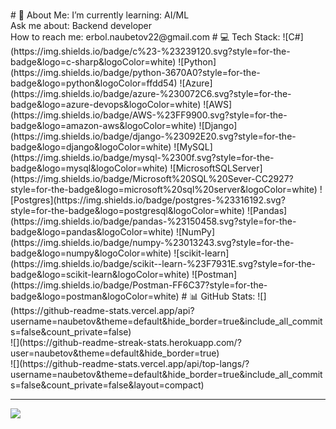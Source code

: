 <h3 align="center"></h3>
# 💫 About Me:
I’m currently learning: AI/ML<br>Ask me about: Backend developer<br>How to reach me: erbol.naubetov22@gmail.com
# 💻 Tech Stack:
![C#](https://img.shields.io/badge/c%23-%23239120.svg?style=for-the-badge&logo=c-sharp&logoColor=white) ![Python](https://img.shields.io/badge/python-3670A0?style=for-the-badge&logo=python&logoColor=ffdd54) ![Azure](https://img.shields.io/badge/azure-%230072C6.svg?style=for-the-badge&logo=azure-devops&logoColor=white) ![AWS](https://img.shields.io/badge/AWS-%23FF9900.svg?style=for-the-badge&logo=amazon-aws&logoColor=white) ![Django](https://img.shields.io/badge/django-%23092E20.svg?style=for-the-badge&logo=django&logoColor=white) ![MySQL](https://img.shields.io/badge/mysql-%2300f.svg?style=for-the-badge&logo=mysql&logoColor=white) ![MicrosoftSQLServer](https://img.shields.io/badge/Microsoft%20SQL%20Sever-CC2927?style=for-the-badge&logo=microsoft%20sql%20server&logoColor=white) ![Postgres](https://img.shields.io/badge/postgres-%23316192.svg?style=for-the-badge&logo=postgresql&logoColor=white) ![Pandas](https://img.shields.io/badge/pandas-%23150458.svg?style=for-the-badge&logo=pandas&logoColor=white) ![NumPy](https://img.shields.io/badge/numpy-%23013243.svg?style=for-the-badge&logo=numpy&logoColor=white) ![scikit-learn](https://img.shields.io/badge/scikit--learn-%23F7931E.svg?style=for-the-badge&logo=scikit-learn&logoColor=white) ![Postman](https://img.shields.io/badge/Postman-FF6C37?style=for-the-badge&logo=postman&logoColor=white)
# 📊 GitHub Stats:
![](https://github-readme-stats.vercel.app/api?username=naubetov&theme=default&hide_border=true&include_all_commits=false&count_private=false)<br/>
![](https://github-readme-streak-stats.herokuapp.com/?user=naubetov&theme=default&hide_border=true)<br/>
![](https://github-readme-stats.vercel.app/api/top-langs/?username=naubetov&theme=default&hide_border=true&include_all_commits=false&count_private=false&layout=compact)

---
[![](https://visitcount.itsvg.in/api?id=naubetov&icon=0&color=0)](https://visitcount.itsvg.in)

<!-- Proudly created with GPRM ( https://gprm.itsvg.in ) -->

